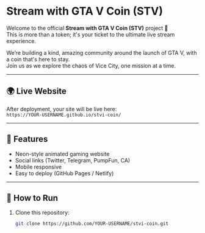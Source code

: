# Stream with GTA V Coin (STV)

Welcome to the official **Stream with GTA V Coin (STV)** project 🚀  
This is more than a token; it's your ticket to the ultimate live stream experience.

We’re building a kind, amazing community around the launch of GTA V, with a coin that's here to stay.  
Join us as we explore the chaos of Vice City, one mission at a time.

---

## 🌍 Live Website
After deployment, your site will be live here:  
`https://YOUR-USERNAME.github.io/stvi-coin/`

---

## 📌 Features
- Neon-style animated gaming website
- Social links (Twitter, Telegram, PumpFun, CA)
- Mobile responsive
- Easy to deploy (GitHub Pages / Netlify)

---

## 🚀 How to Run
1. Clone this repository:
   ```bash
   git clone https://github.com/YOUR-USERNAME/stvi-coin.git


